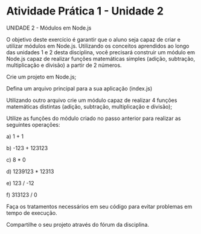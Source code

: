 # Atividade Prática 1 - Unidade 2
UNIDADE 2 - Módulos em Node.js

O objetivo deste exercício é garantir que o aluno seja capaz de criar e utilizar módulos em Node.js. Utilizando os conceitos aprendidos ao longo das unidades 1 e 2 desta disciplina, você precisará construir um módulo em Node.js capaz de realizar funções matemáticas simples (adição, subtração, multiplicação e divisão) a partir de 2 números.

Crie um projeto em Node.js;

Defina um arquivo principal para a sua aplicação (index.js)

Utilizando outro arquivo crie um módulo capaz de realizar 4 funções matemáticas distintas (adição, subtração, multiplicação e divisão);

Utilize as funções do módulo criado no passo anterior para realizar as seguintes operações:

a) 1 + 1

b) -123 + 123123

c) 8 * 0

d) 1239123 * 12313

e) 123 / -12

f) 313123 / 0

Faça os tratamentos necessários em seu código para evitar problemas em tempo de execução.

Compartilhe o seu projeto através do fórum da disciplina.
